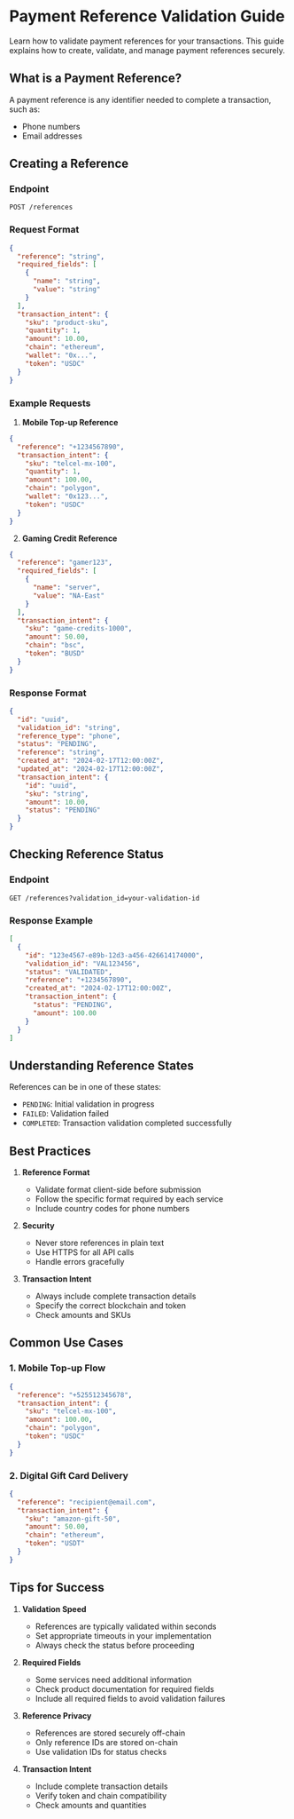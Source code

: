 # Payment Reference Validation Guide

Learn how to validate payment references for your transactions. This guide explains how to create, validate, and manage payment references securely.

## What is a Payment Reference?

A payment reference is any identifier needed to complete a transaction, such as:
- Phone numbers 
- Email addresses 


## Creating a Reference

### Endpoint
```http
POST /references
```

### Request Format
```json
{
  "reference": "string",
  "required_fields": [
    {
      "name": "string",
      "value": "string"
    }
  ],
  "transaction_intent": {
    "sku": "product-sku",
    "quantity": 1,
    "amount": 10.00,
    "chain": "ethereum",
    "wallet": "0x...",
    "token": "USDC"
  }
}
```

### Example Requests

1. **Mobile Top-up Reference**
```json
{
  "reference": "+1234567890",
  "transaction_intent": {
    "sku": "telcel-mx-100",
    "quantity": 1,
    "amount": 100.00,
    "chain": "polygon",
    "wallet": "0x123...",
    "token": "USDC"
  }
}
```

2. **Gaming Credit Reference**
```json
{
  "reference": "gamer123",
  "required_fields": [
    {
      "name": "server",
      "value": "NA-East"
    }
  ],
  "transaction_intent": {
    "sku": "game-credits-1000",
    "amount": 50.00,
    "chain": "bsc",
    "token": "BUSD"
  }
}
```

### Response Format
```json
{
  "id": "uuid",
  "validation_id": "string",
  "reference_type": "phone",
  "status": "PENDING",
  "reference": "string",
  "created_at": "2024-02-17T12:00:00Z",
  "updated_at": "2024-02-17T12:00:00Z",
  "transaction_intent": {
    "id": "uuid",
    "sku": "string",
    "amount": 10.00,
    "status": "PENDING"
  }
}
```

## Checking Reference Status

### Endpoint
```http
GET /references?validation_id=your-validation-id
```

### Response Example
```json
[
  {
    "id": "123e4567-e89b-12d3-a456-426614174000",
    "validation_id": "VAL123456",
    "status": "VALIDATED",
    "reference": "+1234567890",
    "created_at": "2024-02-17T12:00:00Z",
    "transaction_intent": {
      "status": "PENDING",
      "amount": 100.00
    }
  }
]
```

## Understanding Reference States

References can be in one of these states:
- `PENDING`: Initial validation in progress
- `FAILED`: Validation failed
- `COMPLETED`: Transaction validation completed successfully

## Best Practices

1. **Reference Format**
   - Validate format client-side before submission
   - Follow the specific format required by each service
   - Include country codes for phone numbers

2. **Security**
   - Never store references in plain text
   - Use HTTPS for all API calls
   - Handle errors gracefully

3. **Transaction Intent**
   - Always include complete transaction details
   - Specify the correct blockchain and token
   - Check amounts and SKUs

## Common Use Cases

### 1. Mobile Top-up Flow
```json
{
  "reference": "+525512345678",
  "transaction_intent": {
    "sku": "telcel-mx-100",
    "amount": 100.00,
    "chain": "polygon",
    "token": "USDC"
  }
}
```

### 2. Digital Gift Card Delivery
```json
{
  "reference": "recipient@email.com",
  "transaction_intent": {
    "sku": "amazon-gift-50",
    "amount": 50.00,
    "chain": "ethereum",
    "token": "USDT"
  }
}
```


## Tips for Success

1. **Validation Speed**
   - References are typically validated within seconds
   - Set appropriate timeouts in your implementation
   - Always check the status before proceeding

2. **Required Fields**
   - Some services need additional information
   - Check product documentation for required fields
   - Include all required fields to avoid validation failures

3. **Reference Privacy**
   - References are stored securely off-chain
   - Only reference IDs are stored on-chain
   - Use validation IDs for status checks

4. **Transaction Intent**
   - Include complete transaction details
   - Verify token and chain compatibility
   - Check amounts and quantities
